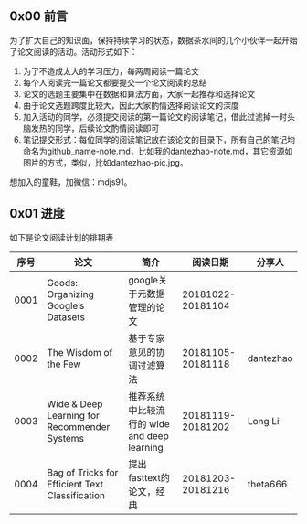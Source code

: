 ## 0x00 前言

为了扩大自己的知识面，保持持续学习的状态，数据茶水间的几个小伙伴一起开始了论文阅读的活动。活动形式如下：

1. 为了不造成太大的学习压力，每两周阅读一篇论文
2. 每个人阅读完一篇论文都要提交一个论文阅读的总结
3. 论文的选题主要集中在数据和算法方面，大家一起推荐和选择论文
4. 由于论文选题跨度比较大，因此大家酌情选择阅读论文的深度
5. 加入活动的同学，必须提交阅读的第一篇论文的阅读笔记，借此过滤掉一时头脑发热的同学，后续论文酌情阅读即可
6. 笔记提交形式：每位同学的阅读笔记放在该论文的目录下，所有自己的笔记均命名为github_name-note.md，比如我的dantezhao-note.md，其它资源如图片的方式，类似，比如dantezhao-pic.jpg。

想加入的童鞋，加微信：mdjs91。

## 0x01 进度

如下是论文阅读计划的排期表

|序号|论文|简介|阅读日期|分享人|
|---|---|---|---|---|
|0001|Goods: Organizing Google’s Datasets|google关于元数据管理的论文|20181022-20181104|   |
|0002|The Wisdom of the Few|基于专家意见的协调过滤算法|20181105-20181118| dantezhao |
|0003|Wide & Deep Learning for Recommender Systems|推荐系统中比较流行的 wide and deep learning|20181119-20181202| Long Li  |
|0004|Bag of Tricks for Efficient Text Classification|提出fasttext的论文，经典|20181203-20181216|  theta666  |
